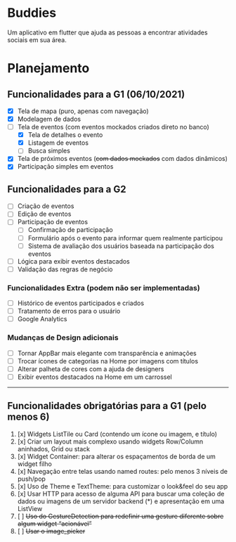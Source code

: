 # Buddies
Um aplicativo em flutter que ajuda as pessoas a encontrar atividades sociais em sua área.

# Planejamento

## Funcionalidades para a G1 (06/10/2021)
- [x] Tela de mapa (puro, apenas com navegação)
- [x] Modelagem de dados
- [ ] Tela de eventos (com eventos mockados criados direto no banco)
  - [x] Tela de detalhes o evento
  - [x] Listagem de eventos
  - [ ] Busca simples
- [x] Tela de próximos eventos (~~com dados mockados~~ com dados dinâmicos)
- [x] Participação simples em eventos

## Funcionalidades para a G2
- [ ] Criação de eventos
- [ ] Edição de eventos
- [ ] Participação de eventos
  - [ ] Confirmação de participação
  - [ ] Formulário após o evento para informar quem realmente participou
  - [ ] Sistema de avaliação dos usuários baseada na participação dos eventos
- [ ] Lógica para exibir eventos destacados
- [ ] Validação das regras de negócio

### Funcionalidades Extra (podem não ser implementadas)
- [ ] Histórico de eventos participados e criados
- [ ] Tratamento de erros para o usuário
- [ ] Google Analytics

### Mudanças de Design adicionais
- [ ] Tornar AppBar mais elegante com transparência e animações
- [ ] Trocar ícones de categorias na Home por imagens com títulos
- [ ] Alterar palheta de cores com a ajuda de designers
- [ ] Exibir eventos destacados na Home em um carrossel

---

## Funcionalidades obrigatórias para a G1 (pelo menos 6)
1. [x] Widgets ListTile ou Card  (contendo um ícone ou imagem, e título)
2. [x] Criar um layout mais complexo usando widgets Row/Column aninhados, Grid ou stack
3. [x] Widget Container: para alterar os espaçamentos de borda de um widget filho
4. [x] Navegação entre telas usando named routes: pelo menos 3 níveis de push/pop
5. [x] Uso de Theme e TextTheme: para customizar o look&feel do seu app 
6. [x] Usar HTTP para acesso de alguma API para buscar uma coleção de dados ou imagens de um servidor backend (*) e apresentação em uma ListView
7. [ ] ~~Uso do GestureDetection para redefinir uma gesture diferente sobre algum widget “acionável”~~
8. [ ] ~~Usar o image_picker~~